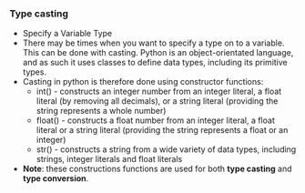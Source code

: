 ### Type casting
* Specify a Variable Type
* There may be times when you want to specify a type on to a variable. This can be done with casting. Python is an object-orientated language, and as such it uses classes to define data types, including its primitive types.
* Casting in python is therefore done using constructor functions:
   * int() - constructs an integer number from an integer literal, a float literal (by removing all decimals), or a string literal (providing the string represents a whole number)
   * float() - constructs a float number from an integer literal, a float literal or a string literal (providing the string represents a float or an integer)
   * str() - constructs a string from a wide variety of data types, including strings, integer literals and float literals
* **Note**: these constructions functions are used for both **type casting** and **type conversion**.
